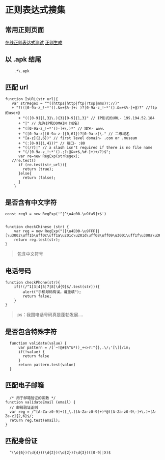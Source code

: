 # 正则表达式搜集


## 常用正则页面

[在线正则表达式测试](https://tool.oschina.net/regex/)
[正则生成](https://tool.lu/regex/)

## 以 .apk 结尾

```
    .*\.apk
```

## 匹配 url

```
function IsURL(str_url){
   var strRegex = "^((https|http|ftp|rtsp|mms)?://)"
   + "?(([0-9a-z_!~*'().&=+$%-]+: )?[0-9a-z_!~*'().&=+$%-]+@)?" //ftp的user@ 
      + "(([0-9]{1,3}\.){3}[0-9]{1,3}" // IP形式的URL- 199.194.52.184 
      + "|" // 允许IP和DOMAIN（域名）
      + "([0-9a-z_!~*'()-]+\.)*" // 域名- www. 
      + "([0-9a-z][0-9a-z-]{0,61})?[0-9a-z]\." // 二级域名 
      + "[a-z]{2,6})" // first level domain- .com or .museum 
      + "(:[0-9]{1,4})?" // 端口- :80 
      + "((/?)|" // a slash isn't required if there is no file name 
      + "(/[0-9a-z_!~*'().;?:@&=+$,%#-]+)+/?)$"; 
      var re=new RegExp(strRegex); 
   //re.test()
      if (re.test(str_url)){
        return (true); 
      }else{ 
        return (false); 
      }
    }
```


## 是否含有中文字符

```
const reg3 = new RegExp('^[^\u4e00-\u9fa5]+$')


function checkChinese (str) {
    var reg = new RegExp("([\u4E00-\u9FFF]|[\u3002\uff1b\uff0c\uff1a\u201c\u201d\uff08\uff09\u3001\uff1f\u300a\u300b\uff01\u3010\u3011\uffe5])+","g");
    return reg.test(str);
}
```

> 包含中文符号
## 电话号码

```
function checkPhone(str){ 
    if(!(/^1[3|4|5|7|8]\d{9}$/.test(str))){ 
        alert("手机号码有误，请重填");  
        return false; 
    } 
}
```

> ps：我国电话号码真是蓬勃发展....

## 是否包含特殊字符

```
  function validate(value) {
      var pattern = /[`~!@#$%^&*()_+<>?:"{},.\/;'[\]]/im;
      if(!value) {
        return false
      }
      return pattern.test(value)
  }
```

## 匹配电子邮箱

```
  /* 用于邮箱验证的函数 */
function validateEmail (email) {
  // 邮箱验证正则
  var reg = /^[A-Za-z0-9]+([_\.][A-Za-z0-9]+)*@([A-Za-z0-9\-]+\.)+[A-Za-z]{2,6}$/;
  return reg.test(email);
}
```

## 匹配身份证

```
  ^(\d{6})(\d{4})(\d{2})(\d{2})(\d{3})([0-9]|X)$
```